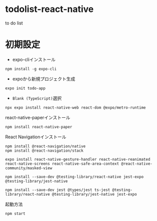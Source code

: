 # todolist-react-native
to do list

# 初期設定
* expo-cliインストール
```
npm install -g expo-cli
```

* expoから新規プロジェクト生成
```
expo init todo-app
```
* `Blank (TypeScript)`選択

```
npx expo install react-native-web react-dom @expo/metro-runtime
```


react-native-paperインストール
```
npm install react-native-paper
```

React Navigationインストール
```
npm install @react-navigation/native
npm install @react-navigation/stack
```

```
expo install react-native-gesture-handler react-native-reanimated react-native-screens react-native-safe-area-context @react-native-community/masked-view

```

```
npm install --save-dev @testing-library/react-native jest-expo @testing-library/jest-native
```

```
npm install --save-dev jest @types/jest ts-jest @testing-library/react-native @testing-library/jest-native jest-expo

```

起動方法
```
npm start
```